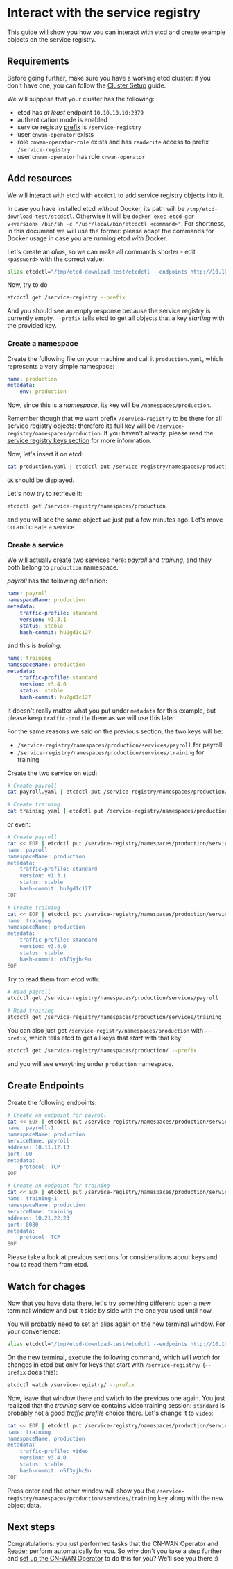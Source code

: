 # Interact with the service registry

This guide will show you how you can interact with etcd and create example objects on the service registry.

## Requirements

Before going further, make sure you have a working etcd cluster: if you don't have one, you can follow the [Cluster Setup](./demo_cluster_setup.md) guide.

We will suppose that your cluster has the following:

* etcd has *at least* endpoint `10.10.10.10:2379`
* authentication mode is enabled
* service registry [prefix](../concepts.md#prefix) is `/service-registry`
* user `cnwan-operator` exists
* role `cnwan-operator-role` exists and has `readwrite` access to prefix `/service-registry`
* user `cnwan-operator` has role `cnwan-operator`

## Add resources

We will interact with etcd with `etcdctl` to add service registry objects into it.

In case you have installed etcd *without* Docker, its path will be `/tmp/etcd-download-test/etcdctl`. Otherwise it will be `docker exec etcd-gcr-v<version> /bin/sh -c "/usr/local/bin/etcdctl <command>"`. For shortness, in this document we will use the former: please adapt the commands for Docker usage in case you are running etcd *with* Docker.

Let's create an *alias*, so we can make all commands shorter - edit `<password>` with the correct value:

```bash
alias etcdctl="/tmp/etcd-download-test/etcdctl --endpoints http://10.10.10.10:2379 --user cnwan-operator:<password>"
```

Now, try to do

```bash
etcdctl get /service-registry --prefix
```

And you should see an empty response because the service registry is currently empty. `--prefix` tells etcd to get all objects that a key *starting* with the provided key.

### Create a namespace

Create the following file on your machine and call it `production.yaml`, which represents a very simple namespace:

```yaml
name: production
metadata:
    env: production
```

Now, since this is a *namespace*, its key will be `/namespaces/production`.

Remember though that we want prefix `/service-registry` to be there for all service registry objects: therefore its full key will be `/service-registry/namespaces/production`. If you haven't already, please read the [service registry keys section](./concepts.md#service-registry-keys) for more information.

Now, let's insert it on etcd:

```bash
cat production.yaml | etcdctl put /service-registry/namespaces/production
```

`OK` should be displayed.

Let's now try to retrieve it:

```bash
etcdctl get /service-registry/namespaces/production
```

and you will see the same object we just put a few minutes ago. Let's move on and create a service.

### Create a service

We will actually create two services here: *payroll* and *training*, and they both belong to `production` namespace.

*payroll* has the following definition:

```yaml
name: payroll
namespaceName: production
metadata:
    traffic-profile: standard
    version: v1.3.1
    status: stable
    hash-commit: hu2gd1c127
```

and this is *training*:

```yaml
name: training
namespaceName: production
metadata:
    traffic-profile: standard
    version: v3.4.0
    status: stable
    hash-commit: hu2gd1c127
```

It doesn't really matter what you put under `metadata` for this example, but please keep `traffic-profile` there as we will use this later.

For the same reasons we said on the previous section, the two keys will be:

* `/service-registry/namespaces/production/services/payroll` for payroll
* `/service-registry/namespaces/production/services/training` for training

Create the two service on etcd:

```bash
# Create payroll
cat payroll.yaml | etcdctl put /service-registry/namespaces/production/services/payroll

# Create training
cat training.yaml | etcdctl put /service-registry/namespaces/production/services/training
```

*or* even:

```bash
# Create payroll
cat << EOF | etcdctl put /service-registry/namespaces/production/services/payroll
name: payroll
namespaceName: production
metadata:
    traffic-profile: standard
    version: v1.3.1
    status: stable
    hash-commit: hu2gd1c127
EOF

# Create training
cat << EOF | etcdctl put /service-registry/namespaces/production/services/training
name: training
namespaceName: production
metadata:
    traffic-profile: standard
    version: v3.4.0
    status: stable
    hash-commit: n5f3yjhc9o
EOF
```

Try to read them from etcd with:

```bash
# Read payroll
etcdctl get /service-registry/namespaces/production/services/payroll

# Read training
etcdctl get /service-registry/namespaces/production/services/training
```

You can also just get `/service-registry/namespaces/production` with `--prefix`, which tells etcd to get all keys that *start* with that key:

```bash
etcdctl get /service-registry/namespaces/production/ --prefix
```

and you will see everything under `production` namespace.

## Create Endpoints

Create the following endpoints:

```bash
# Create an endpoint for payroll
cat << EOF | etcdctl put /service-registry/namespaces/production/services/payroll/endpoints/payroll-1
name: payroll-1
namespaceName: production
serviceName: payroll
address: 10.11.12.13
port: 80
metadata:
    protocol: TCP
EOF

# Create an endpoint for training
cat << EOF | etcdctl put /service-registry/namespaces/production/services/training/endpoints/training-1
name: training-1
namespaceName: production
serviceName: training
address: 10.21.22.23
port: 8080
metadata:
    protocol: TCP
EOF
```

Please take a look at previous sections for considerations about keys and how to read them from etcd.

## Watch for chages

Now that you have data there, let's try something different: open a new terminal window and put it side by side with the one you used until now.

You will probably need to set an alias again on the new terminal window. For your convenience:

```bash
alias etcdctl="/tmp/etcd-download-test/etcdctl --endpoints http://10.10.10.10:2379 --user cnwan-operator:<password>"
```

On the new terminal, execute the following command, which will *watch* for changes in etcd but only for keys that start with `/service-registry/` (`--prefix` does this):

```bash
etcdctl watch /service-registry/ --prefix
```

Now, leave that window there and switch to the previous one again. You just realized that the *training* service contains video training session: `standard` is probably not a good *traffic profile* choice there. Let's change it to `video`:

```bash
cat << EOF | etcdctl put /service-registry/namespaces/production/services/training
name: training
namespaceName: production
metadata:
    traffic-profile: video
    version: v3.4.0
    status: stable
    hash-commit: n5f3yjhc9o
EOF
```

Press enter and the other window will show you the `/service-registry/namespaces/production/services/training` key along with the new object data.

## Next steps

Congratulations: you just performed tasks that the CN-WAN Operator and [Reader](https://github.com/CloudNativeSDWAN/cnwan-reader) perform automatically for you. So why don't you take a step further and [set up the CN-WAN Operator](./operator_configuration.md) to do this for you? We'll see you there :)
